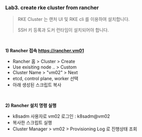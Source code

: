 ### Lab3. create rke cluster from rancher

> RKE Cluster 는 랜처 UI 및 RKE cli 를 이용하여 설치합니다.
> 
> SSH 키 등록과 도커 런타임이 설치되어야 합니다.

&nbsp;

**1) Rancher 접속 https://rancher.vm01**

- Rancher 홈 > Cluster > Create
- Use exisiting node .. > Custom 
- Cluster Name > "vm02" > Next
- etcd, control plane, worker 선택
- 아래 생성된 스크립트 복사

&nbsp;

**2) Rancher 설치 명령 실행**

- k8sadm 사용자로 vm02 로그인 : k8sadm@vm02
- 복사한 스크립트 실행
- Cluster Manager > vm02 > Provisioning Log 로 진행상태 조회


